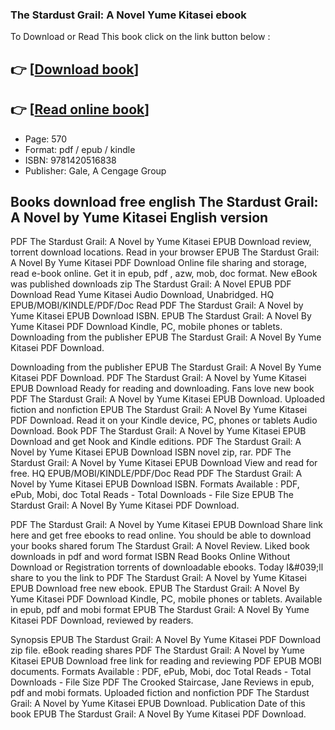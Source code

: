 ### The Stardust Grail: A Novel Yume Kitasei ebook

To Download or Read This book click on the link button below :

## 👉  [**[Download book](http://get-pdfs.com/download.php?group=book&from=github.com&id=720861&lnk=1079 "Download book")**]

## 👉  [**[Read online book](http://get-pdfs.com/download.php?group=book&from=github.com&id=720861&lnk=1079 "Read online book")**]


* Page: 570
* Format: pdf / epub / kindle
* ISBN: 9781420516838
* Publisher: Gale, A Cengage Group



## Books download free english The Stardust Grail: A Novel by Yume Kitasei English version 


PDF The Stardust Grail: A Novel by Yume Kitasei EPUB Download review, torrent download locations. Read in your browser EPUB The Stardust Grail: A Novel By Yume Kitasei PDF Download Online file sharing and storage, read e-book online. Get it in epub, pdf , azw, mob, doc format. New eBook was published downloads zip The Stardust Grail: A Novel EPUB PDF Download Read Yume Kitasei Audio Download, Unabridged. HQ EPUB/MOBI/KINDLE/PDF/Doc Read PDF The Stardust Grail: A Novel by Yume Kitasei EPUB Download ISBN. EPUB The Stardust Grail: A Novel By Yume Kitasei PDF Download Kindle, PC, mobile phones or tablets. Downloading from the publisher EPUB The Stardust Grail: A Novel By Yume Kitasei PDF Download.

Downloading from the publisher EPUB The Stardust Grail: A Novel By Yume Kitasei PDF Download. PDF The Stardust Grail: A Novel by Yume Kitasei EPUB Download Ready for reading and downloading. Fans love new book PDF The Stardust Grail: A Novel by Yume Kitasei EPUB Download. Uploaded fiction and nonfiction EPUB The Stardust Grail: A Novel By Yume Kitasei PDF Download. Read it on your Kindle device, PC, phones or tablets Audio Download. Book PDF The Stardust Grail: A Novel by Yume Kitasei EPUB Download and get Nook and Kindle editions. PDF The Stardust Grail: A Novel by Yume Kitasei EPUB Download ISBN novel zip, rar. PDF The Stardust Grail: A Novel by Yume Kitasei EPUB Download View and read for free. HQ EPUB/MOBI/KINDLE/PDF/Doc Read PDF The Stardust Grail: A Novel by Yume Kitasei EPUB Download ISBN. Formats Available : PDF, ePub, Mobi, doc Total Reads - Total Downloads - File Size EPUB The Stardust Grail: A Novel By Yume Kitasei PDF Download.

PDF The Stardust Grail: A Novel by Yume Kitasei EPUB Download Share link here and get free ebooks to read online. You should be able to download your books shared forum The Stardust Grail: A Novel Review. Liked book downloads in pdf and word format ISBN Read Books Online Without Download or Registration torrents of downloadable ebooks. Today I&amp;#039;ll share to you the link to PDF The Stardust Grail: A Novel by Yume Kitasei EPUB Download free new ebook. EPUB The Stardust Grail: A Novel By Yume Kitasei PDF Download Kindle, PC, mobile phones or tablets. Available in epub, pdf and mobi format EPUB The Stardust Grail: A Novel By Yume Kitasei PDF Download, reviewed by readers.

Synopsis EPUB The Stardust Grail: A Novel By Yume Kitasei PDF Download zip file. eBook reading shares PDF The Stardust Grail: A Novel by Yume Kitasei EPUB Download free link for reading and reviewing PDF EPUB MOBI documents. Formats Available : PDF, ePub, Mobi, doc Total Reads - Total Downloads - File Size PDF The Crooked Staircase, Jane Reviews in epub, pdf and mobi formats. Uploaded fiction and nonfiction PDF The Stardust Grail: A Novel by Yume Kitasei EPUB Download. Publication Date of this book EPUB The Stardust Grail: A Novel By Yume Kitasei PDF Download.





